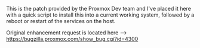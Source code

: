 This is the patch provided by the Proxmox Dev team and I've placed it here with a quick script to install this into a current working system, followed by a reboot or restart of the services on the host. 

Original enhancement request is located here --> https://bugzilla.proxmox.com/show_bug.cgi?id=4300
